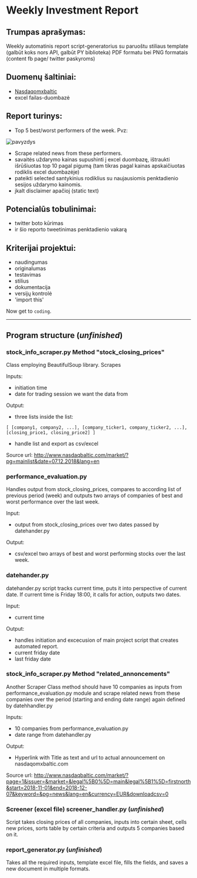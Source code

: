 # Weekly Investment Report

## Trumpas aprašymas:

Weekly automatinis report script-generatorius su paruoštu stiliaus template (galbūt koks nors API, galbūt PY biblioteka) PDF formatu bei PNG formatais (content fb page/ twitter paskyroms)


## Duomenų šaltiniai:

- [Nasdaqomxbaltic](http://www.nasdaqomxbaltic.com)
- excel failas-duombazė


## Report turinys:

- Top 5 best/worst performers of the week. Pvz:

![pavyzdys](https://github.com/yomajo/myproject/blob/master/Images/pvz%20performers.JPG?raw=true "Pavyzdys")

- Scrape related news from these performers.
- savaitės uždarymo kainas supushinti į excel duombazę, ištraukti išrūšiuotas top 10 pagal pigumą (tam tikras pagal kainas apskaičiuotas rodiklis excel duombazėje)
- pateikti selected santykinius rodiklius su naujausiomis penktadienio sesijos uždarymo kainomis.
- įkalt disclaimer apačioj (static text)

## Potencialūs tobulinimai:
- twitter boto kūrimas
- ir šio reporto tweetinimas penktadienio vakarą


## Kriterijai projektui:

- naudingumas
- originalumas
- testavimas
- stilius
- dokumentacija
- versijų kontrolė
- 'import this'

Now get to `coding`.

___

## Program structure (*unfinished*)

### stock_info_scraper.py Method "stock_closing_prices"

Class employing BeautifulSoup library. Scrapes 

Inputs:
- initiation time
- date for trading session we want the data from

Output: 
- three lists inside the list:

`[ [company1, company2, ...], [company_ticker1, company_ticker2, ...], [closing_price1, closing_price2] ]`

- handle list and export as csv/excel

Source url:  http://www.nasdaqbaltic.com/market/?pg=mainlist&date=07.12.2018&lang=en

### performance_evaluation.py

Handles output from stock_closing_prices, compares to according list of previous period (week) and outputs two arrays of companies of best and worst performance over the last week.

Input:
- output from stock_closing_prices over two dates passed by datehander.py

Output:
- csv/excel two arrays of best and worst performing stocks over the last week.


### datehander.py

datehander.py script tracks current time, puts it into perspective of current date. If current time is Friday 18:00, it calls for action, outputs two dates.

Input:
- current time

Output:
- handles initiation and excecusion of main project script that creates automated report.
- current friday date
- last friday date


### stock_info_scraper.py Method "related_annoncements"
Another Scraper Class method should have 10 companies as inputs from performance_evaluation.py module
and scrape related news from these companies over the period (starting and ending date range) again defined
by datehhandler.py

Inputs:
- 10 companies from performance_evaluation.py
- date range from datehandler.py

Output:
- Hyperlink with Title as text and url to actual announcement on nasdaqomxbaltic.com

Source url: http://www.nasdaqbaltic.com/market/?page=1&issuer=&market=&legal%5B0%5D=main&legal%5B1%5D=firstnorth&start=2018-11-01&end=2018-12-07&keyword=&pg=news&lang=en&currency=EUR&downloadcsv=0 

### Screener (excel file) screener_handler.py (*unfinished*)
Script takes closing prices of all companies, inputs into certain sheet, cells new prices, sorts table by certain criteria and outputs 5 companies based on it.

### report_generator.py (*unfinished*)
Takes all the required inputs, template excel file, fills the fields, and saves a new document in multiple formats.